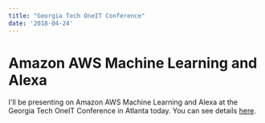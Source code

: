```yaml
---
title: "Georgia Tech OneIT Conference"
date: '2018-04-24'
---
```

# Amazon AWS Machine Learning and Alexa
I'll be presenting on Amazon AWS Machine Learning and Alexa at the Georgia Tech OneIT Conference in Atlanta today.
You can see details [here](http://oneit.gatech.edu/).
